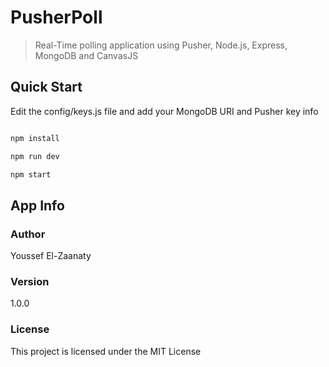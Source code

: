 # PusherPoll

> Real-Time polling application using Pusher, Node.js, Express, MongoDB and CanvasJS

## Quick Start

Edit the config/keys.js file and add your MongoDB URI and Pusher key info

```bash

npm install

npm run dev

npm start
```

## App Info

### Author

Youssef El-Zaanaty

### Version

1.0.0

### License

This project is licensed under the MIT License
